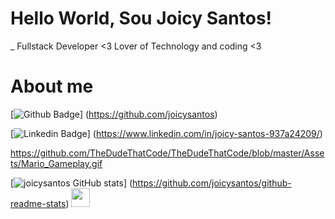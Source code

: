 
# Hello World, Sou Joicy Santos!

_ Fullstack Developer <3 
Lover of Technology and coding <3 

# About me

[![Github Badge](https://img.shields.io/badge/-Github-000?style=flat-square&logo=Github&logoColor=white&link=https://github.com/joicysantos)] (https://github.com/joicysantos)

[![Linkedin Badge](https://img.shields.io/badge/-LinkedIn-blue?style=flat-square&logo=Linkedin&logoColor=white&link=https://www.linkedin.com/in/joicy-santos-937a24209/)] (https://www.linkedin.com/in/joicy-santos-937a24209/)


https://github.com/TheDudeThatCode/TheDudeThatCode/blob/master/Assets/Mario_Gameplay.gif



[![joicysantos GitHub stats](https://github-readme-stats.vercel.app/api?username=joicysantos)] (https://github.com/joicysantos/github-readme-stats)
<img src=https://github.com/TheDudeThatCode/TheDudeThatCode/blob/master/Assets/Earth.gif width="30">




